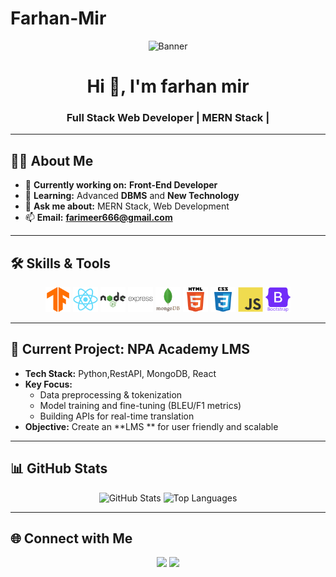 # Farhan-Mir

<p align="center">
  <img src="https://th.bing.com/th/id/R.03a4a5f034bf0bafa661fd8a8aabedc8?rik=O2cT6JPnp1MfGg&pid=ImgRaw&r=0" alt="Banner" />
</p>

<h1 align="center">Hi 👋, I'm farhan mir</h1>
<h3 align="center">Full Stack Web Developer | MERN Stack |</h3>

---

## 👨‍💻 About Me
- 🔭 **Currently working on:** **Front-End Developer**  
- 🌱 **Learning:** Advanced **DBMS** and **New Technology**  
- 💬 **Ask me about:** MERN Stack, Web Development  
- 📫 **Email:** **farimeer666@gmail.com**  

---

## 🛠️ Skills & Tools
<p align="center">
  <img src="https://raw.githubusercontent.com/devicons/devicon/master/icons/tensorflow/tensorflow-original.svg" width="40" height="40" alt="TensorFlow" />
  <img src="https://raw.githubusercontent.com/devicons/devicon/master/icons/react/react-original.svg" width="40" height="40" alt="React" />
  <img src="https://raw.githubusercontent.com/devicons/devicon/master/icons/nodejs/nodejs-original-wordmark.svg" width="40" height="40" alt="Node.js" />
  <img src="https://raw.githubusercontent.com/devicons/devicon/master/icons/express/express-original-wordmark.svg" width="40" height="40" alt="Express" />
  <img src="https://raw.githubusercontent.com/devicons/devicon/master/icons/mongodb/mongodb-original-wordmark.svg" width="40" height="40" alt="MongoDB" />
  <img src="https://raw.githubusercontent.com/devicons/devicon/master/icons/html5/html5-original-wordmark.svg" width="40" height="40" alt="HTML5" />
  <img src="https://raw.githubusercontent.com/devicons/devicon/master/icons/css3/css3-original-wordmark.svg" width="40" height="40" alt="CSS3" />
  <img src="https://raw.githubusercontent.com/devicons/devicon/master/icons/javascript/javascript-original.svg" width="40" height="40" alt="JavaScript" />
  <img src="https://raw.githubusercontent.com/devicons/devicon/master/icons/bootstrap/bootstrap-plain-wordmark.svg" width="40" height="40" alt="Bootstrap" />
</p>

---

## 🚀 Current Project: NPA Academy LMS
- **Tech Stack:** Python,RestAPI, MongoDB, React  
- **Key Focus:**  
  - Data preprocessing & tokenization   
  - Model training and fine-tuning (BLEU/F1 metrics)  
  - Building APIs for real-time translation  
- **Objective:** Create an **LMS  ** for user friendly and scalable

---

## 📊 GitHub Stats
<p align="center">
  <img src="https://github-readme-stats.vercel.app/api?username=farhanmir255&show_icons=true&theme=tokyonight" alt="GitHub Stats" height="150"/>
  <img src="https://github-readme-stats.vercel.app/api/top-langs/?username=farhanmir255&layout=compact&theme=tokyonight" alt="Top Languages" height="150"/>
</p>

---

## 🌐 Connect with Me
<p align="center">
  <a href="mailto:farimeer666@gmail.com"><img src="https://img.shields.io/badge/Email-D14836?style=for-the-badge&logo=gmail&logoColor=white"/></a>
  <a href="https://github.com/farhanmir255"><img src="https://img.shields.io/badge/GitHub-100000?style=for-the-badge&logo=github&logoColor=white"/></a>
</p>
